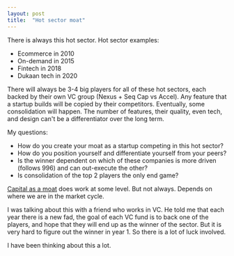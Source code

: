 ```yaml
---
layout: post
title:  "Hot sector moat"
---
```


There is always this hot sector. Hot sector examples:
- Ecommerce in 2010
- On-demand in 2015
- Fintech in 2018
- Dukaan tech in 2020

There will always be 3-4 big players for all of these hot sectors, each backed by their own VC group (Nexus + Seq Cap vs Accel). Any feature that a startup builds will be copied by their competitors. Eventually, some consolidation will happen. The number of features, their quality, even tech, and design can't be a differentiator over the long term.

My questions:
- How do you create your moat as a startup competing in this hot sector?
- How do you position yourself and differentiate yourself from your peers?
- Is the winner dependent on which of these companies is more driven (follows 996) and can out-execute the other?
- Is consolidation of the top 2 players the only end game?

[Capital as a moat](https://manassaloi.com/2020/01/29/capital-as-moat.html) does work at some level. But not always. Depends on where we are in the market cycle.

I was talking about this with a friend who works in VC. He told me that each year there is a new fad, the goal of each VC fund is to back one of the players, and hope that they will end up as the winner of the sector. But it is very hard to figure out the winner in year 1. So there is a lot of luck involved.

I have been thinking about this a lot.
